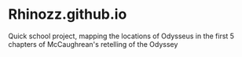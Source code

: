 # Rhinozz.github.io
Quick school project, mapping the locations of Odysseus in the first 5 chapters of McCaughrean's retelling of the Odyssey
